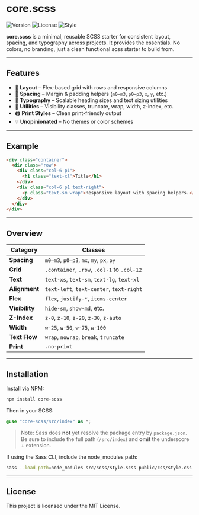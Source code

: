 # core.scss

![Version](https://img.shields.io/github/v/tag/coreyolson/core-scss?label=version)
![License](https://img.shields.io/github/license/coreyolson/core-scss)
![Style](https://img.shields.io/badge/style-SCSS-blue)

**core.scss** is a minimal, reusable SCSS starter for consistent layout, spacing, and typography across projects. It provides the essentials. No colors, no branding, just a clean functional scss starter to build from.

---

## Features

- 📐 **Layout** – Flex-based grid with rows and responsive columns
- 📏 **Spacing** – Margin & padding helpers (`m0–m3`, `p0–p3`, `x`, `y`, etc.)
- 📝 **Typography** – Scalable heading sizes and text sizing utilities
- 🧲 **Utilities** – Visibility classes, truncate, wrap, width, z-index, etc.
- 🖨️ **Print Styles** – Clean print-friendly output
- 💡 **Unopinionated** – No themes or color schemes

---

## Example

```html
<div class="container">
  <div class="row">
    <div class="col-6 p1">
      <h1 class="text-xl">Title</h1>
    </div>
    <div class="col-6 p1 text-right">
      <p class="text-sm wrap">Responsive layout with spacing helpers.</p>
    </div>
  </div>
</div>
```

---

## Overview

| Category      | Classes                                      |
|---------------|----------------------------------------------|
| **Spacing**   | `m0–m3`, `p0–p3`, `mx`, `my`, `px`, `py`     |
| **Grid**      | `.container`, `.row`, `.col-1` to `.col-12`  |
| **Text**      | `text-xs`, `text-sm`, `text-lg`, `text-xl`   |
| **Alignment** | `text-left`, `text-center`, `text-right`     |
| **Flex**      | `flex`, `justify-*`, `items-center`          |
| **Visibility**| `hide-sm`, `show-md`, etc.                   |
| **Z-Index**   | `z-0`, `z-10`, `z-20`, `z-30`, `z-auto`      |
| **Width**     | `w-25`, `w-50`, `w-75`, `w-100`              |
| **Text Flow** | `wrap`, `nowrap`, `break`, `truncate`        |
| **Print**     | `.no-print`                                  |

---

## Installation

Install via NPM:

```bash
npm install core-scss
```

Then in your SCSS:

```scss
@use "core-scss/src/index" as *;
```

> Note: Sass does **not** yet resolve the package entry by `package.json`.  
> Be sure to include the full path (`/src/index`) and **omit** the underscore + extension.

If using the Sass CLI, include the node_modules path:

```bash
sass --load-path=node_modules src/scss/style.scss public/css/style.css
```

---

## License
This project is licensed under the MIT License.